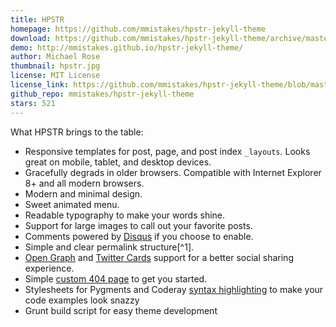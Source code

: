 ```yaml
---
title: HPSTR
homepage: https://github.com/mmistakes/hpstr-jekyll-theme
download: https://github.com/mmistakes/hpstr-jekyll-theme/archive/master.zip
demo: http://mmistakes.github.io/hpstr-jekyll-theme/
author: Michael Rose
thumbnail: hpstr.jpg
license: MIT License
license_link: https://github.com/mmistakes/hpstr-jekyll-theme/blob/master/LICENSE
github_repo: mmistakes/hpstr-jekyll-theme
stars: 521
---
```


What HPSTR brings to the table:

* Responsive templates for post, page, and post index `_layouts`. Looks
  great on mobile, tablet, and desktop devices.
* Gracefully degrads in older browsers. Compatible with Internet
  Explorer 8+ and all modern browsers.
* Modern and minimal design.
* Sweet animated menu.
* Readable typography to make your words shine.
* Support for large images to call out your favorite posts.
* Comments powered by [Disqus](http://disqus.com) if you choose to enable.
* Simple and clear permalink structure[^1].
* [Open Graph](https://developers.facebook.com/docs/opengraph/) and
  [Twitter Cards](https://dev.twitter.com/docs/cards) support for a
  better social sharing experience.
* Simple [custom 404
  page](http://mmistakes.github.io/hpstr-jekyll-theme/404.html) to get
  you started.
* Stylesheets for Pygments and Coderay [syntax
  highlighting](http://mmistakes.github.io/hpstr-jekyll-theme/code-highlighting-post/)
  to make your code examples look snazzy
* Grunt build script for easy theme development
